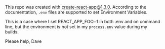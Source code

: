 This repo was created with create-react-app@1.3.0. According to the
documentation, `.env` files are supported to set Environment Variables.

This is a case where I set REACT_APP_FOO=1 in both .env and on command line, but
the environment is not set in my `process.env` value during my builds.

Please help,
       Dave
